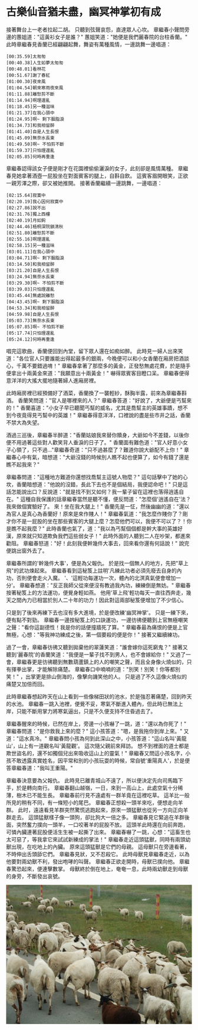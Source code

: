 # 古樂仙音猶未盡，幽冥神掌初有成

接著舞台上一老者拉起二胡。 只聽到弦聲哀怨，直達眾人心坎。 章繼春小聲問旁邊的蕙姐道："這黃衫女子是誰？" 蕙姐笑道："她便是我們麗春院的台柱香蘭。" 此時章繼春見香蘭已經翩翩起舞，舞姿有萬種風情，一邊跳舞一邊唱道：

```text
[00:35.59]太匆匆
[00:40.38]人生如夢太匆匆
[00:48.01]看林花
[00:51.67]謝了春紅
[01:00.30]夜來風
[01:04.54]朝來寒雨夜來風
[01:11.88]離愁剪不斷
[01:14.94]啊理還亂
[01:18.45]另一種滋味
[01:21.37]在我心頭中
[01:24.95]啊~ 剩下胭脂淚
[01:34.73]和我相留醉
[01:41.40]自是人生長恨
[01:45.09]無奈水長東
[01:49.50]啊~ 不怕剪不斷
[01:59.37]只怕理還亂
[02:05.85]何時再重逢
```

章繼春認得該女子便是剛才在花園裡偷偷灑淚的女子，此刻卻是風情萬種。 章繼春見她拿著酒壺一屁股坐在對面賓客的腿上，自斟自飲。 這賓客眉開眼笑，正欲一親芳澤之際，卻又被她推開。 接著香蘭繼續一邊跳舞，一邊唱道：

```text
[02:15.64]寂寞中
[02:20.19]我心因何寂寞中
[02:27.86]說不出
[02:31.76]獨上西樓
[02:40.19]月如鉤
[02:44.46]梧桐深院鎖清秋
[02:51.80]離愁剪不斷
[02:55.16]啊理還亂
[02:58.15]另一種滋味
[03:01.11]在我心頭中
[03:04.71]啊~ 剩下胭脂淚
[03:14.50]和我相留醉
[03:21.20]自是人生長恨
[03:24.94]無奈水長東
[03:29.30]啊~ 不怕剪不斷
[03:39.03]只怕理還亂
[03:45.44]無處說離愁
[04:43.45]啊~ 剩下胭脂淚
[04:53.34]和我相留醉
[04:59.98]自是人生長恨
[05:03.73]無奈水長東
[05:07.85]啊~ 不怕剪不斷
[05:17.74]只怕理還亂
[05:24.12]何時再重逢
```

唱完這歌曲，香蘭便回到內堂，留下眾人還在如痴如醉。 此時見一婦人出來笑道："各位官人只要誰能出得起最多的銀兩，今晚便可以和小女香蘭在廂房把酒談心，千萬不要錯過唷！" 章繼春拿著了那麼多的黃金，正發愁無處花費，於是隨手便拿出十兩黃金來道："我願意出十兩黃金！" 嚇得眾賓客目瞪口呆。 章繼春便得意洋洋的大搖大擺地隨著婦人進廂房裡。

此時廂房裡已經預備好了酒菜，香蘭換了一襲輕紗，酥胸半露，前來為章繼春斟酒。 香蘭笑問道："官人是哪裡來的人？" 章繼春答道："好說了，大爺便是丐幫來的！" 香蘭喜道："小女子早已聽聞丐幫的威名，尤其是喬幫主的英雄事蹟，想不到今夜竟得見丐幫中的英雄！" 章繼春得意洋洋，口裡說的盡是些市井之話，香蘭不禁大為失望。

酒過三巡後，章繼春半醉道："香蘭姑娘我來替你贖身，大爺如今不差錢，以後你便不用過著這些對人歡笑背人垂淚的日子了。" 香蘭面有難色道："官人好意小女子心領了，只不過..."章繼春奇道："只不過甚麼了？難道你說大爺配不上你！" 章繼春心中有氣，暗想道："大爺沒錢的時候別人瞧不起也便算了，如今有錢了還是瞧不起我來？"

章繼春問道："這種地方難道你還想找喬幫主這號人物麼？" 這句話擊中了她的心坎，香蘭暗想道："他說的沒錯，長此下去也不是個結局，我便認命吧！" 只是這話怎能說出口？反說道："就是找不到又如何？我一輩子留在這裡也落得逍遙自在。" 這種自我保護的話章繼春當然是聽不懂，便反問道："怎麼個'逍遙自在'法？我來做個實驗好了。 來！坐在我大腿上！" 香蘭先是一怔，然後幽幽的道："還以為官人是真心為香蘭好！原來是來作賤人！" 章繼春氣道："我怎麼作賤你了？剛才你不是一屁股的坐在那些賓客的大腿上麼？怎麼他們可以，我便不可以了？！你是瞧不起我麼？" 此時香蘭也氣了，道："我以為丐幫個個都是幹大事的英雄好漢，原來就只知道欺負我們這些弱女子！" 此時外面的人聽到二人在吵架，都進來勸阻。 章繼春怒道："好！此刻我便幹幾件大事去，回來看你還有何話說！" 說完便跳出窗外去了。

章繼春所謂的'幹幾件大事'，便是為父報仇。 於是找一個無人的地方，先把"草上飛"的武功煉起來。 章繼春看到這秘笈上註明'凡練此功者必須先廢去自身的內功，否則便會走火入魔。 '、'這輕功每運功一次，體內的北溟真氣便會增加一分'。 章繼春想道："反正我師父從來便沒有教過我內功，練練倒是無妨。" 章繼春按著秘笈上的方法運功，便覺身輕如燕。 他用'草上飛'輕功每天一直往西奔走，幾天之間內力已相當於別人二十年的功力！因此對這兩部秘笈便增加了不少信心。

只是到了後來再練下去也沒有多大進境，於是便改練'幽冥神掌'。 只是一練下來，便有點不對勁。 章繼春一邊按秘笈上的口訣運功，一邊彷彿便聽到上官無極嘲笑之聲："看你這副德性！我是你的話便撞牆死了算。" 章繼春最為痛恨的便是上官無極，心想："等我神功練成之後，第一個要殺的便是你！" 接著又繼續練功。

過了一會，章繼春彷彿又聽到拋棄他的翠蓮笑道："誰會嫁你這死窮鬼？" 接著又聽到'麗春院'的香蘭笑道："我便是一輩子找不到男人，也不會嫁給你！" 又過了一會，章繼春更是彷彿聽到無數葫蘆鎮上的人的嘲笑之聲，而且全身像火燒似的，只有揮拳出掌，才能解除痛楚。 章繼春口中喃喃的道："別笑！別笑！你等都別笑！" ，出掌更是排山倒海的，像擊向譏笑他的人。 只是過了不久這像火燒似的痛楚又加倍而回。

此時章繼春想起昨天在山上看到一些像梯田狀的池水，於是強忍著痛楚，回到昨天的水池。 章繼春一跳入池裡，便覺不妥，寒氣不斷進入體內，但此時已無法上岸，只能不斷用掌力將寒氣逼出，只是不久便支持不住昏過去了。

章繼春醒來的時候，已然在岸上，旁邊一小孩嚇了一跳，道："還以為你死了！" 章繼春問道："是你救我上來的麼？" 這小孩答道："嗯，是我拖你到岸上來。" 又道："這水真冷。" 章繼春問小孩為何到此深山之中，小孩答道："這山名叫'黃龍山'，山上有一道觀名叫'黃龍觀'。 這次隨父親前來拜訪。 想不到裡面的道士都是欺世盜名的，還不如獨個兒出來吸收這山上的靈氣！" 章繼春又問這小孩名字，小孩不敢透露真實姓名，因平常和別的小孩玩耍的時候，常自號'重陽真人'，於是便答章繼春道："我叫王重陽。"

章繼春決意要為父報仇。 此時見已離青城山不遠了，所以便決定先向司馬臨下手，於是轉向南行。 章繼春翻山越嶺，一日，來到一高山上，此處空氣十分稀薄，樹木已不能生長。 章繼春前行見不遠處有一群羊竟在這裡吃草。 這羊比一般所見的稍有不同，有一條短小的尾巴。 章繼春正想殺一頭羊來吃，便想走向羊群。 此时，遠遠看見羊群突然驚慌逃跑起來，原來一頭猛獸也從另一方向正向羊群走去。 這頭猛獸樣子像一頭狗，卻比狗大一倍之多。 章繼春見它緊追在羊群後面，突然奮力撲向一頭羊，一口咬著羊的屁股不放。 這頭羊此時還在向前奔跑，可憐內臟連著屁股便活生生被一起撕了出來。 章繼春嚇了一跳，心想："這畜生也太可惡了，等我拿它來試試新練成的掌法！" 章繼春走近這頭猛獸，同時有兩頭幼獸出現，在吃地上的內臟。 原來這頭猛獸是它們的母親。 這母獸只在旁邊看著，不時伸出舌頭舔它們。 章繼春見狀，又不忍殺它。 此時母獸見章繼春走近，以為他要對兩幼獸不利，發出咆哮的叫聲。 章繼春正欲走開時，母獸已撲向他。 章繼春驚恐起來，便連擊數掌。 母獸終於倒在地上，奄奄一息，此時兩幼獸走到母獸的身旁，不斷發出哀號。

![&#x5C0F;&#x5C3E;&#x7F8A;](./.gitbook/assets/f44.png)

